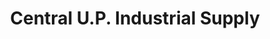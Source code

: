 ---
title: "Central U.P. Industrial Supply"
url: /escanaba/central-u-p-industrial-supply/
shop: hardware
---